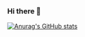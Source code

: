 ### Hi there 👋
[![Anurag's GitHub stats](https://github-readme-stats.vercel.app/api?username=AmanVirmani&count_private=true&show_icons=true&theme=vue-dark)](https://github.com/anuraghazra/github-readme-stats)

<!--
**AmanVirmani/AmanVirmani** is a ✨ _special_ ✨ repository because its `README.md` (this file) appears on your GitHub profile.

Here are some ideas to get you started:

- 🔭 I’m currently working on ...
- 🌱 I’m currently learning ...
- 👯 I’m looking to collaborate on ...
- 🤔 I’m looking for help with ...
- 💬 Ask me about ...
- 📫 How to reach me: ...
- 😄 Pronouns: ...
- ⚡ Fun fact: ...
-->
